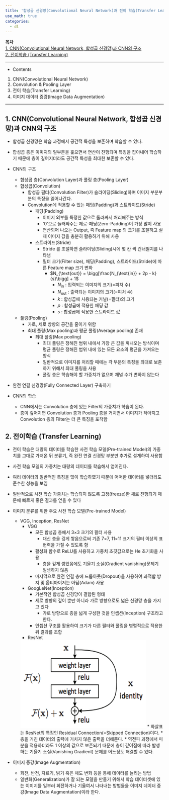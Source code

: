 ```yaml
---
title: '합성곱 신경망(Convolutional Neural Network)과 전이 학습(Transfer Learning)'
use_math: true
categories:
  - dl
---
```


**목차**  
[1. CNN(Convolutional Neural Network, 합성곱 신경망)과 CNN의 구조](#1-cnnconvolutional-neural-network-합성곱-신경망과-cnn의-구조)  
[2. 전이학습 (Transfer Learning)](#2-전이학습-transfer-learning)  




---
* Contents
1. CNN(Convolutional Neural Network)
2. Convolution & Pooling Layer
3. 전이 학습(Transfer Learning)
4. 이미지 데이터 증강(Image Data Augmentation)

---

## 1. CNN(Convolutional Neural Network, 합성곱 신경망)과 CNN의 구조
* 합성곱 신경망은 학습 과정에서 공간적 특성을 보존하며 학습할 수 있다.
* 합성곱 층은 이미지의 일부분을 훑으면서 연산이 진행되며 특징을 잡아내어 학습하기 때문에
층이 깊어지더라도 공간적 특성을 최대한 보존할 수 있다.

* CNN의 구조
  * 합성곱 층(Convolution Layer)과 풀링 층(Pooling Layer)
  * 합성곱(Convolution)
    * 합성곱 필터(Convolution Filter)가 슬라이딩(Sliding)하며 이미지 부분부분의 특징을 읽어나간다.
    * Convolution에 적용할 수 있는 패딩(Padding)과 스트라이드(Stride)
      * 패딩(Padding)
        * 이미지 외부를 특정한 값으로 둘러싸서 처리해주는 방식
        * '0'으로 둘러싸주는 제로-패딩(Zero-Padding)이 가장 많이 사용
        * 연산되어 나오는 Output, 즉 Feature map 의 크기를 조절하고 실제 이미지 값을 충분히 활용하기 위해 사용
      * 스트라이드(Stride)
        * Stride 를 조절하면 슬라이딩(Sliding)시에 몇 칸 씩 건너뛸지를 나타냄
        * 필터 크기(Filter size), 패딩(Padding), 스트라이드(Stride)에 따른 Feature map 크기 변화
          * $N_{\text{out}} = \bigg[\frac{N_{\text{in}} + 2p - k}{s}\bigg] + 1$
            * $N_{\text{in}}$ : 입력되는 이미지의 크기(=피처 수) <br/>
            * $N_{\text{out}}$ : 출력되는 이미지의 크기(=피처 수) <br/>
            * $k$ : 합성곱에 사용되는 커널(=필터)의 크기 <br/>
            * $p$ : 합성곱에 적용한 패딩 값 <br/>
            * $s$ : 합성곱에 적용한 스트라이드 값
  * 풀링(Pooling)
    * 가로, 세로 방향의 공간을 줄이기 위함
    * 최대 풀링(Max pooling)과 평균 풀링(Average pooling) 존재
      * 최대 풀링(Max pooling)
        * 최대 풀링은 정해진 범위 내에서 가장 큰 값을 꺼내오는 방식이며 평균 풀링은 정해진 범위 내에 있는 모든 요소의 평균을 가져오는 방식
        * 일반적으로 이미지를 처리할 때에는 각 부분의 특징을 최대로 보존하기 위해서 최대 풀링을 사용
        * 풀링 층은 학습해야 할 가중치가 없으며 채널 수가 변하지 않는다
* 완전 연결 신경망(Fully Connected Layer) 구축하기

* CNN의 학습
  * CNN에서는 Convolution 층에 있는 Filter의 가중치가 학습이 된다.
  * 층이 깊어지면 Convolution 층과 Pooling 층을 거치면서 이미지가 작아지고 Convolution 층의 Filter는 더 큰 특징을 포착함

## 2. 전이학습 (Transfer Learning)
* 전이 학습은 대량의 데이터를 학습한 사전 학습 모델(Pre-trained Model)의 가중치를 그대로 가져온 뒤 분류기, 즉 완전 연결 신경망 부분만 추가로 설계하여 사용함
* 사전 학습 모델의 가중치는 대량의 데이터를 학습해서 얻어진다.
* 여러 데이터의 일반적인 특징을 많이 학습하였기 때문에 어떠한 데이터를 넣더라도 준수한 성능을 보임
* 일반적으로 사전 학습 가중치는 학습되지 않도록 고정(freeze)한 채로 진행되기 때문에
빠르게 좋은 결과를 얻을 수 있다

* 이미지 분류를 위한 주요 사전 학습 모델(Pre-trained Model)
  * VGG, Inception, ResNet
    * VGG
      * 모든 합성곱 층에서 3×3 크기의 필터 사용
        * 대신 층을 깊게 쌓음으로써 기존 7×7, 11×11 크기의 필터 이상의 표현력을 가질 수 있도록 함
      * 활성화 함수로 ReLU를 사용하고 가중치 초깃값으로는 He 초기화을 사용
        * 층을 깊게 쌓았음에도 기울기 소실(Gradient vanishing)문제기 빌셍하지 않음
      * 마지막으로 완전 연결 층에 드롭아웃(Dropout)을 사용하여 과적합 방지 및 옵티마이저는 아담(Adam) 사용
    * GoogLeNet(Inception)
      * 기본적인 합성곱 신경망이 결합된 형태
      * 세로 방향의 깊이 뿐만 아니라 가로 방향으로도 넓은 신경망 층을 가지고 있다
        * 가로 방향으로 층을 넓게 구성한 것을 인셉션(Inception) 구조라고 한다.
      * 인셉션 구조를 활용하여 크기가 다른 필터와 풀링을 병렬적으로 적용한 뒤 결과를 조합
    * ResNet  
    <img src="https://github.com/choidb/choidb.github.io/blob/master/_posts/images3/2022-06-28-17-20-57.png?raw=true" width="400" height="280"/>  
      * 화살표는 ResNet의 특징인 Residual Connection(=Skipped Connection)이다.
      * 층을 거친 데이터의 출력에 거치지 않은 출력을 더해준다.
      * 역전파 과정에서 미분을 적용하더라도 1 이상의 값으로 보존되기 때문에 층이 깊어짐에 따라 발생하는 기울기 소실(Vanishing Gradient) 문제를 어느정도 해결할 수 있다.
* 이미지 증강(Image Augmentation)
  * 회전, 반전, 자르기, 밝기 혹은 채도 변화 등을 통해 데이터를 늘리는 방법
  * 일반화(Generalization)가 잘 되는 모델을 만들기 위해서 학습 데이터셋에 있는 이미지를 일부러 회전하거나 기울여서 나타내는 방법들을 이미지 데이터 증강(Image Data Augmentation)이라 한다.
